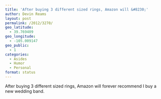 ```yaml
---
title: 'After buying 3 different sized rings, Amazon will &#8230;'
author: Devin Reams
layout: post
permalink: /2012/3270/
geo_latitude:
  - 39.769409
geo_longitude:
  - -105.009147
geo_public:
  - 1
categories:
  - Asides
  - Humor
  - Personal
format: status
---
```

After buying 3 different sized rings, Amazon will forever recommend I buy a new wedding band.